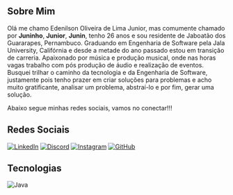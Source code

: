 ## Sobre Mim

Olá me chamo Edenilson Oliveira de Lima Junior, mas comumente chamado por **Juninho**, **Junior**, **Junin**, tenho 26 anos e sou residente de Jaboatão dos Guararapes, Pernambuco. Graduando em Engenharia de Software pela Jala University, Califórnia e desde a metade do ano passado estou em transição de carreria. Apaixonado por música e produção musical, onde nas horas vagas trabalho com pós produção de áudio e realização de eventos. Busquei trilhar o caminho da tecnologia e da Engenharia de Software, justamente pois tenho prazer em criar soluções para problemas e acho muito gratificante, analisar um problema, abstraí-lo e por fim, gerar uma solução.

Abaixo segue minhas redes sociais, vamos no conectar!!!

## Redes Sociais

[![LinkedIn](https://img.shields.io/badge/LinkedIn-0077B5?style=for-the-badge&logo=linkedin&logoColor=white)](https://www.linkedin.com/in/edenilson-junior-211338243/)
[![Discord](https://img.shields.io/badge/Discord-7289DA?style=for-the-badge&logo=discord&logoColor=white)](https://discord.com/channels/juninolv/)
[![Instagram](https://img.shields.io/badge/-Instagram-%23E4405F?style=for-the-badge&logo=instagram&logoColor=white)](https://www.instagram.com/juninolv/)
[![GitHub](https://img.shields.io/badge/GitHub-100000?style=for-the-badge&logo=github&logoColor=white)](https://github.com/juninolv)

## Tecnologias

![Java](https://img.shields.io/badge/java-%23ED8B00.svg?style=for-the-badge&logo=openjdk&logoColor=white)
